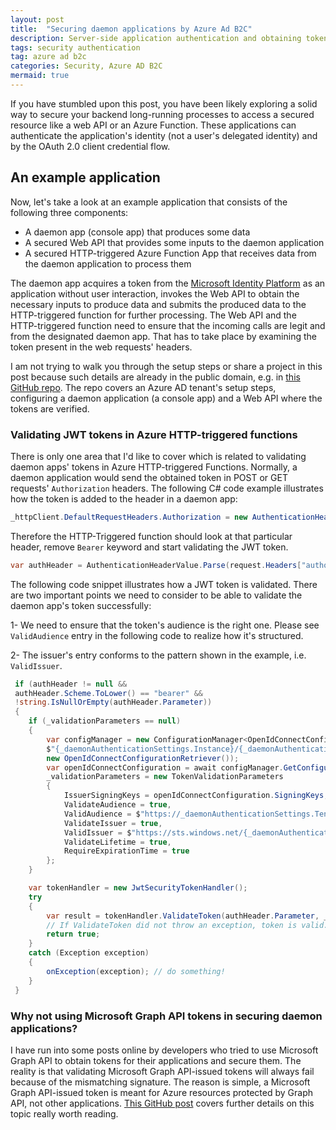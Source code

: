 ```yaml
---
layout: post
title:  "Securing daemon applications by Azure Ad B2C"
description: Server-side application authentication and obtaining tokens for Azure AD B2C tenants without a UI
tags: security authentication
tag: azure ad b2c
categories: Security, Azure AD B2C
mermaid: true
---
```

If you have stumbled upon this post, you have been likely exploring a solid way to secure your backend long-running processes to access a secured resource like a web API or an Azure Function. These applications can authenticate the application's identity (not a user's delegated identity) and by the OAuth 2.0 client credential flow.

## An example application

Now, let's take a look at an example application that consists of the following three components:

* A daemon app (console app) that produces some data
* A secured Web API that provides some inputs to the daemon application
* A secured HTTP-triggered Azure Function App that receives data from the daemon application to process them

The daemon app acquires a token from the [Microsoft Identity Platform](https://docs.microsoft.com/en-us/azure/active-directory/develop/v2-overview) as an application without user interaction, invokes the Web API to obtain the necessary inputs to produce data and submits the produced data to the HTTP-triggered function for further processing. The Web API and the HTTP-triggered function need to ensure that the incoming calls are legit and from the designated daemon app. That has to take place by examining the token present in the web requests' headers.

I am not trying to walk you through the setup steps or share a project in this post because such details are already in the public domain, e.g. in [this GitHub repo](https://github.com/Azure-Samples/active-directory-dotnetcore-daemon-v2). The repo covers an Azure AD tenant's setup steps, configuring a daemon application (a console app) and a Web API where the tokens are verified.

### Validating JWT tokens in Azure HTTP-triggered functions

There is only one area that I'd like to cover which is related to validating daemon apps' tokens in Azure HTTP-triggered Functions. Normally, a daemon application would send the obtained token in POST or GET requests' `Authorization` headers. The following C# code example illustrates how the token is added to the header in a daemon app:

```csharp
_httpClient.DefaultRequestHeaders.Authorization = new AuthenticationHeaderValue("Bearer", authToken);
```

Therefore the HTTP-Triggered function should look at that particular header, remove `Bearer` keyword and start validating the JWT token.

```csharp
var authHeader = AuthenticationHeaderValue.Parse(request.Headers["authorization"]);
```

The following code snippet illustrates how a JWT token is validated. There are two important points we need to consider to be able to validate the daemon app's token successfully: 

1- We need to ensure that the token's audience is the right one. Please see `ValidAudience` entry in the following code to realize how it's structured.

2- The issuer's entry conforms to the pattern shown in the example, i.e. `ValidIssuer`.

```csharp
 if (authHeader != null && 
 authHeader.Scheme.ToLower() == "bearer" &&
 !string.IsNullOrEmpty(authHeader.Parameter))
 {
    if (_validationParameters == null)
    { 
        var configManager = new ConfigurationManager<OpenIdConnectConfiguration>(
        $"{_daemonAuthenticationSettings.Instance}/{_daemonAuthenticationSettings.TenantId}/v2.0/.well-known/openid-configuration",
        new OpenIdConnectConfigurationRetriever());
        var openIdConnectConfiguration = await configManager.GetConfigurationAsync();
        _validationParameters = new TokenValidationParameters
        {
            IssuerSigningKeys = openIdConnectConfiguration.SigningKeys,
            ValidateAudience = true,
            ValidAudience = $"https://_daemonAuthenticationSettings.TenantName.onmicrosoft.com/{_daemonAuthenticationSettings.ClientId}",
            ValidateIssuer = true,
            ValidIssuer = $"https://sts.windows.net/{_daemonAuthenticationSettings.TenantId}/",
            ValidateLifetime = true,
            RequireExpirationTime = true
        };
    }

    var tokenHandler = new JwtSecurityTokenHandler();
    try
    {
        var result = tokenHandler.ValidateToken(authHeader.Parameter, _validationParameters, out var jwtToken);
        // If ValidateToken did not throw an exception, token is valid.
        return true;
    }
    catch (Exception exception)
    {
        onException(exception); // do something!
    }
 } 
```

### Why not using Microsoft Graph API tokens in securing daemon applications?

I have run into some posts online by developers who tried to use Microsoft Graph API to obtain tokens for their applications and secure them. The reality is that validating Microsoft Graph API-issued tokens will always fail because of the mismatching signature. The reason is simple, a Microsoft Graph API-issued token is meant for Azure resources protected by Graph API, not other applications. [This GitHub post](https://github.com/AzureAD/azure-activedirectory-identitymodel-extensions-for-dotnet/issues/609#issuecomment-524434987) covers further details on this topic really worth reading.